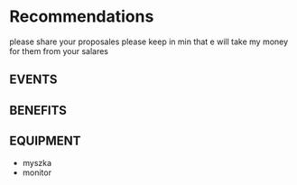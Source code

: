 # Recommendations

please share your proposales
please keep in min that e will take my money for them from your salares

## EVENTS

## BENEFITS

## EQUIPMENT

- myszka
- monitor